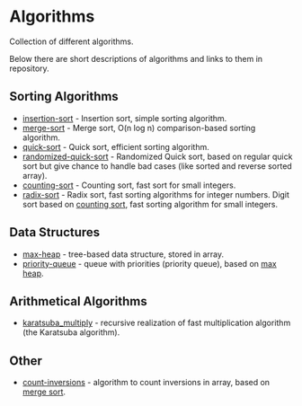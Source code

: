 # Algorithms
Collection of different algorithms.

Below there are short descriptions of algorithms and links to them in repository.

## Sorting Algorithms
* [insertion-sort](https://github.com/TheStigger/algorithms/blob/master/sorting-algorithms/insertion-sort.py) - 
Insertion sort, simple sorting algorithm.
* [merge-sort](https://github.com/TheStigger/algorithms/blob/master/sorting-algorithms/merge-sort.py) - 
Merge sort, O(n log n) comparison-based sorting algorithm.
* [quick-sort](https://github.com/TheStigger/algorithms/blob/master/sorting-algorithms/quick-sort.py) - 
Quick sort, efficient sorting algorithm.
* [randomized-quick-sort](https://github.com/TheStigger/algorithms/blob/master/sorting-algorithms/randomized-quick-sort.py) - 
Randomized Quick sort, based on regular quick sort but give chance to handle bad cases (like sorted and reverse sorted array).
* [counting-sort](https://github.com/TheStigger/algorithms/blob/master/sorting-algorithms/counting-sort.py) - 
Counting sort, fast sort for small integers.
* [radix-sort](https://github.com/TheStigger/algorithms/blob/master/sorting-algorithms/radix-sort.py) - 
Radix sort, fast sorting algorithms for integer numbers. Digit sort based on 
[counting sort](https://github.com/TheStigger/algorithms/blob/master/sorting-algorithms/counting-sort.py), fast sorting algorithm for small integers.

## Data Structures
* [max-heap](https://github.com/TheStigger/algorithms/blob/master/data-structures/max-heap.py) - 
tree-based data structure, stored in array.
* [priority-queue](https://github.com/TheStigger/algorithms/blob/master/data-structures/priority-queue.py) - 
queue with priorities (priority queue), based on [max heap](https://github.com/TheStigger/algorithms/blob/master/data-structures/priority-queue.py).

## Arithmetical Algorithms
* [karatsuba_multiply](https://github.com/TheStigger/algorithms/blob/master/arithmetical-algorithms/karatsuba_multiply.py) - 
recursive realization of fast multiplication algorithm (the Karatsuba algorithm).

## Other
* [count-inversions](https://github.com/TheStigger/algorithms/blob/master/other/count-inversions.py) - 
algorithm to count inversions in array, based on 
[merge sort](https://github.com/TheStigger/algorithms/blob/master/merge-sort.py).